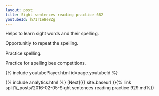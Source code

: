 ```yaml
---
layout: post
title: Sight sentences reading practice 682
youtubeId: h71rIeBe8Zg
---
```

 
 
Helps to learn sight words and their spelling.

Opportunitiy to repeat the spelling. 

Practice spelling. 
 
Practice for spelling bee competitions. 
 
{% include youtubePlayer.html id=page.youtubeId %}
 
 
{% include analytics.html %} 
[Next]({{ site.baseurl }}{% link  split1/_posts/2016-02-05-Sight sentences reading practice 929.md%})
 
